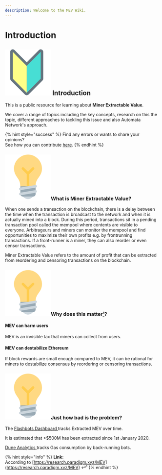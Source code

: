 ```yaml
---
description: Welcome to the MEV Wiki.
---
```


# Introduction

## ![](.gitbook/assets/image%20%281%29.png) Introduction <a id="introduction"></a>

This is a public resource for learning about **Miner Extractable Value**.

We cover a range of topics including the key concepts, research on this the topic, different approaches to tackling this issue and also Automata Network's approach.

{% hint style="success" %}
Find any errors or wants to share your opinions?  
See how you can contribute [here](contributions.md).
{% endhint %}

### ![](.gitbook/assets/image.png)What is Miner Extractable Value?

When one sends a transaction on the blockchain, there is a delay between the time when the transaction is broadcast to the network and when it is actually mined into a block. During this period, transactions sit in a pending transaction pool called the mempool where contents are visible to everyone. Arbitrageurs and miners can monitor the mempool and find opportunities to maximize their own profits e.g. by frontrunning transactions. If a front-runner is a miner, they can also reorder or even censor transactions.

Miner Extractable Value refers to the amount of profit that can be extracted from reordering and censoring transactions on the blockchain.

### ![](.gitbook/assets/image.png)Why does this matter[¹](https://research.paradigm.xyz/MEV)?

#### MEV can harm users

MEV is an invisible tax that miners can collect from users.

#### MEV can destabilize Ethereum

If block rewards are small enough compared to MEV, it can be rational for miners to destabilize consensus by reordering or censoring transactions.

### ![](.gitbook/assets/image.png)Just how bad is the problem? <a id="just-how-bad-is-the-problem"></a>

The [Flashbots Dashboard ](https://explore.flashbots.net/) tracks Extracted MEV over time.

It is estimated that &gt;$500M has been extracted since 1st January 2020.

[Dune Analytics ](https://duneanalytics.com/phabc/backrunning-bots-gas-consumption) tracks Gas consumption by back-running bots.

{% hint style="info" %}
**Link:**  
According to [https://research.paradigm.xyz/MEV](https://research.paradigm.xyz/MEV) ↩¹
{% endhint %}



